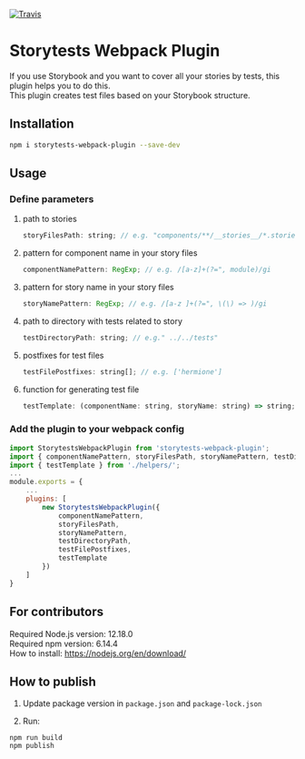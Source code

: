 [![Travis][build-badge]][build]

[build-badge]: https://img.shields.io/travis/yandex/storytests-webpack-plugin/master.png?style=flat-square
[build]: https://travis-ci.org/yandex/storytests-webpack-plugin

# Storytests Webpack Plugin

If you use Storybook and you want to cover all your stories by tests, this plugin helps you to do this.  
This plugin creates test files based on your Storybook structure.

## Installation

```bash
npm i storytests-webpack-plugin --save-dev
```

## Usage

### Define parameters

1. path to stories
   ```js
   storyFilesPath: string; // e.g. "components/**/__stories__/*.stories.tsx"
   ```
2. pattern for component name in your story files
   ```js
   componentNamePattern: RegExp; // e.g. /[a-z]+(?=", module)/gi
   ```
3. pattern for story name in your story files
   ```js
   storyNamePattern: RegExp; // e.g. /[a-z ]+(?=", \(\) => )/gi
   ```
4. path to directory with tests related to story
   ```js
   testDirectoryPath: string; // e.g." ../../tests"
   ```
5. postfixes for test files
   ```js
   testFilePostfixes: string[]; // e.g. ['hermione']
   ```
6. function for generating test file
   ```js
   testTemplate: (componentName: string, storyName: string) => string;
   ```

### Add the plugin to your webpack config

```js
import StorytestsWebpackPlugin from 'storytests-webpack-plugin';
import { componentNamePattern, storyFilesPath, storyNamePattern, testDirectoryPath, testFilePostfixes } from './constants/';
import { testTemplate } from './helpers/';
...
module.exports = {
    ...
    plugins: [
        new StorytestsWebpackPlugin({
            componentNamePattern,
            storyFilesPath,
            storyNamePattern,
            testDirectoryPath,
            testFilePostfixes,
            testTemplate
        })
    ]
}
```

## For contributors

Required Node.js version: 12.18.0  
Required npm version: 6.14.4  
How to install: https://nodejs.org/en/download/

## How to publish

1. Update package version in `package.json` and `package-lock.json`

2. Run:

```
npm run build
npm publish
```
